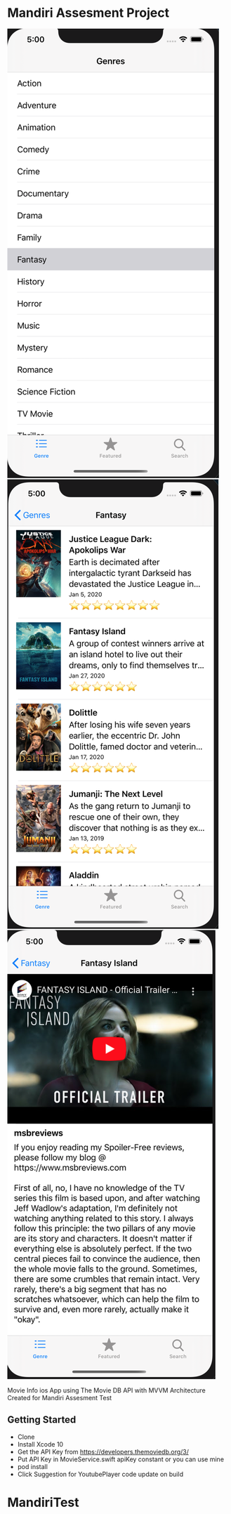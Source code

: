 # Mandiri Assesment Project

![Alt text](./genre.png?raw=true "Genre")
![Alt text](./imagelist.png?raw=true "Genre")
![Alt text](./youtubeReview.png?raw=true "Genre")

Movie Info ios App using The Movie DB API with MVVM Architecture
Created for Mandiri Assesment Test

## Getting Started

- Clone
- Install Xcode 10
- Get the API Key from https://developers.themoviedb.org/3/
- Put API Key in MovieService.swift apiKey constant or you can use mine
- pod install
- Click Suggestion for YoutubePlayer code update on build

# MandiriTest
